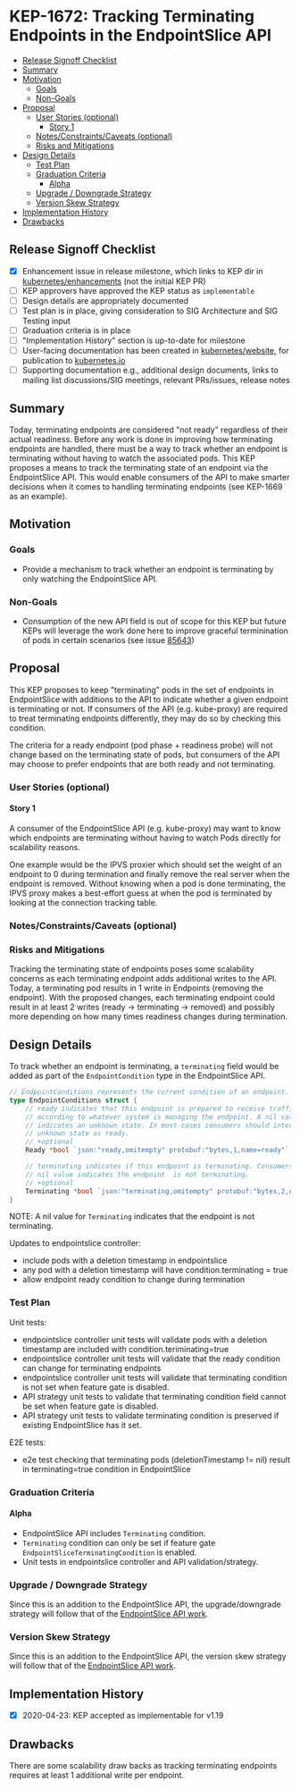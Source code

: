 # KEP-1672: Tracking Terminating Endpoints in the EndpointSlice API

<!-- toc -->
- [Release Signoff Checklist](#release-signoff-checklist)
- [Summary](#summary)
- [Motivation](#motivation)
  - [Goals](#goals)
  - [Non-Goals](#non-goals)
- [Proposal](#proposal)
  - [User Stories (optional)](#user-stories-optional)
    - [Story 1](#story-1)
  - [Notes/Constraints/Caveats (optional)](#notesconstraintscaveats-optional)
  - [Risks and Mitigations](#risks-and-mitigations)
- [Design Details](#design-details)
  - [Test Plan](#test-plan)
  - [Graduation Criteria](#graduation-criteria)
    - [Alpha](#alpha)
  - [Upgrade / Downgrade Strategy](#upgrade--downgrade-strategy)
  - [Version Skew Strategy](#version-skew-strategy)
- [Implementation History](#implementation-history)
- [Drawbacks](#drawbacks)
<!-- /toc -->

## Release Signoff Checklist

- [X] Enhancement issue in release milestone, which links to KEP dir in [kubernetes/enhancements] (not the initial KEP PR)
- [ ] KEP approvers have approved the KEP status as `implementable`
- [ ] Design details are appropriately documented
- [ ] Test plan is in place, giving consideration to SIG Architecture and SIG Testing input
- [ ] Graduation criteria is in place
- [ ] "Implementation History" section is up-to-date for milestone
- [ ] User-facing documentation has been created in [kubernetes/website], for publication to [kubernetes.io]
- [ ] Supporting documentation e.g., additional design documents, links to mailing list discussions/SIG meetings, relevant PRs/issues, release notes

[kubernetes.io]: https://kubernetes.io/
[kubernetes/enhancements]: https://git.k8s.io/enhancements
[kubernetes/kubernetes]: https://git.k8s.io/kubernetes
[kubernetes/website]: https://git.k8s.io/website

## Summary

Today, terminating endpoints are considered "not ready" regardless of their actual readiness.
Before any work is done in improving how terminating endpoints are handled, there must be a way
to track whether an endpoint is terminating without having to watch the associated pods. This
KEP proposes a means to track the terminating state of an endpoint via the EndpointSlice API.
This would enable consumers of the API to make smarter decisions when it comes to handling
terminating endpoints (see KEP-1669 as an example).

## Motivation

### Goals

* Provide a mechanism to track whether an endpoint is terminating by only watching the EndpointSlice API.

### Non-Goals

* Consumption of the new API field is out of scope for this KEP but future KEPs will leverage
the work done here to improve graceful terminination of pods in certain scenarios (see issue [85643](https://github.com/kubernetes/kubernetes/issues/85643))

## Proposal

This KEP proposes to keep "terminating" pods in the set of endpoints in EndpointSlice with
additions to the API to indicate whether a given endpoint is terminating or not. If consumers
of the API (e.g. kube-proxy) are required to treat terminating endpoints differently, they
may do so by checking this condition.

The criteria for a ready endpoint (pod phase + readiness probe) will not change based on the
terminating state of pods, but consumers of the API may choose to prefer endpoints that are both ready and not terminating.

### User Stories (optional)

#### Story 1

A consumer of the EndpointSlice API (e.g. kube-proxy) may want to know which endpoints are
terminating without having to watch Pods directly for scalability reasons.

One example would be the IPVS proxier which should set the weight of an endpoint to 0
during termination and finally remove the real server when the endpoint is removed.
Without knowing when a pod is done terminating, the IPVS proxy makes a best-effort guess
at when the pod is terminated by looking at the connection tracking table.

### Notes/Constraints/Caveats (optional)

### Risks and Mitigations

Tracking the terminating state of endpoints poses some scalability concerns as each
terminating endpoint adds additional writes to the API. Today, a terminating pod
results in 1 write in Endpoints (removing the endpoint). With the proposed changes,
each terminating endpoint could result in at least 2 writes (ready -> terminating -> removed)
and possibly more depending on how many times readiness changes during termination.

## Design Details

To track whether an endpoint is terminating, a `terminating` field would be added as part of
the `EndpointCondition` type in the EndpointSlice API.

```go
// EndpointConditions represents the current condition of an endpoint.
type EndpointConditions struct {
    // ready indicates that this endpoint is prepared to receive traffic,
    // according to whatever system is managing the endpoint. A nil value
    // indicates an unknown state. In most cases consumers should interpret this
    // unknown state as ready.
    // +optional
    Ready *bool `json:"ready,omitempty" protobuf:"bytes,1,name=ready"`

    // terminating indicates if this endpoint is terminating. Consumers should assume a
    // nil value indicates the endpoint  is not terminating.
    // +optional
    Terminating *bool `json:"terminating,omitempty" protobuf:"bytes,2,name=terminating"`
}
```

NOTE: A nil value for `Terminating` indicates that the endpoint is not terminating.

Updates to endpointslice controller:
* include pods with a deletion timestamp in endpointslice
* any pod with a deletion timestamp will have condition.terminating = true
* allow endpoint ready condition to change during termination

### Test Plan

Unit tests:
* endpointslice controller unit tests will validate pods with a deletion timestamp are included with condition.teriminating=true
* endpointslice controller unit tests will validate that the ready condition can change for terminating endpoints
* endpointslice controller unit tests will validate that terminating condition is not set when feature gate is disabled.
* API strategy unit tests to validate that terminating condition field cannot be set when feature gate is disabled.
* API strategy unit tests to validate terminating condition is preserved if existing EndpointSlice has it set.

E2E tests:
* e2e test checking that terminating pods (deletionTimestamp != nil) result in terminating=true condition in EndpointSlice

### Graduation Criteria

#### Alpha

* EndpointSlice API includes `Terminating` condition.
* `Terminating` condition can only be set if feature gate `EndpointSliceTerminatingCondition` is enabled.
* Unit tests in endpointslice controller and API validation/strategy.

### Upgrade / Downgrade Strategy

Since this is an addition to the EndpointSlice API, the upgrade/downgrade strategy will follow that
of the [EndpointSlice API work](/keps/sig-network/20190603-endpointslices/README.md).

### Version Skew Strategy

Since this is an addition to the EndpointSlice API, the version skew strategy will follow that
of the [EndpointSlice API work](/keps/sig-network/20190603-endpointslices/README.md).

## Implementation History

- [x] 2020-04-23: KEP accepted as implementable for v1.19

## Drawbacks

There are some scalability draw backs as tracking terminating endpoints requires at least 1 additional write per endpoint.

